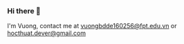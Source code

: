 ### Hi there 👋
I'm Vuong, contact me at vuongbdde160256@fpt.edu.vn or hocthuat.dever@gmail.com
<!--
**FU-Dever/FU-DEVER** is a ✨ _special_ ✨ repository because its `README.md` (this file) appears on your GitHub profile.

Here are some ideas to get you started:

- 🔭 I’m currently working on DEVER Club
- 🌱 I’m currently learning Software Engineering
- 💬 Ask me about DEVER Club
- 📫 How to reach me: vuongbdde160256@fpt.edu.vn or hocthuat.dever@gmail.com
- 👁 Some libraries I'm using in this project: Jquery and circletype for rotation word
-->
